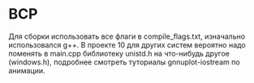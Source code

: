 # BCP

Для сборки использовать все флаги в compile_flags.txt, изначально использовался g++. В проекте 10 для других систем вероятно надо поменять в main.cpp библиотеку unistd.h на что-нибудь другое (windows.h), подробнее смотреть туториалы gnnuplot-iostream по анимации.
